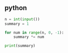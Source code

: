 ## python
```python
n = int(input())
summary = 1

for num in range(n, 0, -1):
    summary *= num

print(summary)
```
